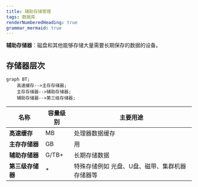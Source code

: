```yaml
---
title: 辅助存储管理
tags: 数据库
renderNumberedHeading: true
grammar_mermaid: true
---
```


**辅助存储器**：磁盘和其他能够存储大量需要长期保存的数据的设备。

## 存储器层次
```mermaid!
graph BT;
    高速缓存-->主存存储器;
    主存存储器-->辅助存储器;
    辅助存储器-->第三级存储器;
```
| 名称|容量级别 |主要用途 |
|-|-|-|
**高速缓存**|MB | 处理器数据缓存 | 
**主存存储器**| GB| 用| 程序执行时数据存储区域| 
**辅助存储器**|G/TB+ | 长期存储数据 | 
**第三级存储器**| * | 特殊存储例如 光盘、U盘、磁带、集群机器存储器等 | 